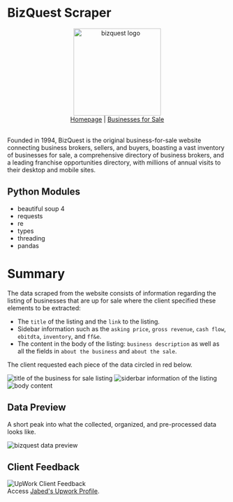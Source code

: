 # BizQuest Scraper
<div align="center">
    <picture><img width="200px" alt="bizquest logo" src="https://github.com/miahj1/bizquest-scraper/assets/84815985/d165661c-b45e-41b4-b16a-d0d3b664913f"></picture>
    <div align="center"><a href="https://www.bizquest.com">Homepage</a> | <a href="https://www.bizquest.com/businesses-for-sale/">Businesses for Sale</a></div>
</div>
<br>

Founded in 1994, BizQuest is the original business-for-sale website connecting business brokers, sellers, and buyers, boasting a vast inventory of businesses for sale, a comprehensive directory of business brokers, and a leading franchise opportunities directory, with millions of annual visits to their desktop and mobile sites.

## Python Modules
- beautiful soup 4
- requests
- re
- types
- threading
- pandas

# Summary
The data scraped from the website consists of information regarding the listing of businesses that are up for sale where the client specified these elements to be extracted:
- The `title` of the listing and the `link` to the listing.
- Sidebar information such as the `asking price`, `gross revenue`, `cash flow`, `ebitdta`, `inventory`, and `ff&e`.
- The content in the body of the listing: `business description` as well as all the fields in `about the business`  and `about the sale`.

The client requested each piece of the data circled in red below.

<picture><img alt="title of the business for sale listing" src="https://github.com/miahj1/bizquest-scraper/assets/84815985/96adc9a2-fcfa-43a6-a264-5492bd1bcf8b"></picture>
<picture><img alt="siderbar information of the listing" src="https://github.com/miahj1/bizquest-scraper/assets/84815985/8f7cd8e1-a978-40e3-aa17-e0b29d2f34a2"></picture>
<picture><img alt="body content" src="https://github.com/miahj1/bizquest-scraper/assets/84815985/3d653821-b07f-4f88-8470-c36e27e66185"></picture>

## Data Preview
A short peak into what the collected, organized, and pre-processed data looks like.

<picture><img alt="bizquest data preview" src="https://github.com/miahj1/bizquest-scraper/assets/84815985/d23a9bfa-a23d-44e8-90bb-779727c80e74"></picture>

## Client Feedback
<picture><img alt="UpWork Client Feedback" src="https://github.com/miahj1/bizquest-scraper/assets/84815985/45e7ec60-ead5-4872-933a-761e782336c3"></picture><br>
Access [Jabed's Upwork Profile](https://www.upwork.com/freelancers/~015c02be44f8ce7ceb).

